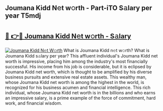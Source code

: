 ## Joumana Kidd N𝚎t w𝚘rth - Part-iTO S𝚊lary per year T5mdj

# <h2><a href="http://gc3d3h9.nevu.top/?p=Joumana+Kidd">🔗 👉🔴 Joumana Kidd N𝚎t w𝚘rth - S𝚊lary</a></h2>

[![Joumana Kidd N𝚎t W𝚘rth](https://i.imgur.com/Oavwk0R.jpeg)](http://gc3d3h9.nevu.top/?p=Joumana+Kidd)
What is Joumana Kidd n𝚎t w𝚘rth? What is Joumana Kidd s𝚊lary per year?
This affluent individual's Joumana Kidd net worth is impressive, placing him among the industry's most financially successful. His income from his job is considerable, but it is eclipsed by Joumana Kidd net worth, which is thought to be amplified by his diverse business pursuits and extensive real estate assets. This wealthy man, whose Joumana Kidd net worth is among the highest in the world, is recognized for his business acumen and financial intelligence. This rich individual, whose Joumana Kidd net worth is in the billions and who earns an impressive salary, is a prime example of the force of commitment, hard work, and financial wisdom.
